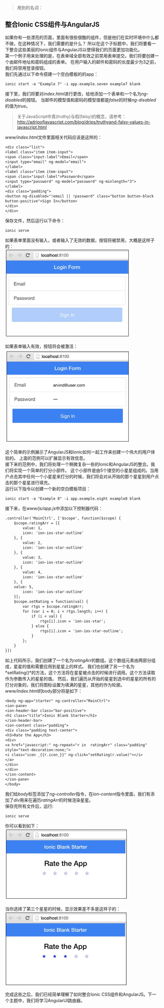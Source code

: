 > 用到的名词：


## 整合Ionic CSS组件与AngularJS
如果你有一些漂亮的页面，里面有很些很酷的组件，但是他们在实时环境中什么都不做，在这种情况下，我们需要的是什么？
所以在这个子标题中，我们将要看一下整合这些美丽的Ionic组件与AngularJS以使得我们的页面更加功能化。  
第一个例子用来处理的是，在表单域全部有效之前禁用表单提交。我们将要创建一个由邮件地址和密码组成的表单。
在用户输入的邮件和密码的长度最少为3之前，我们将禁用登录按钮。  
我们先通过以下命令搭建一个空白模板的的app：  
```
ionic start -a "Example 7" -i app.example.seven example7 blank
```
接下里，我们将要对*index.html*进行更改，给他添加一个表单和一个名为*ng-disabled*的按钮。
当邮件的模型值和密码的模型值都是*false*的时候*ng-disabled*的值为*true*。  
> 关于JavaScript中真(truthy)与假(falsy)的概念，请参考：
http://adripofjavascript.com/blog/drips/truthyand-falsy-values-in-javascript.html
  
*www/index.html*文件里面相关代码应该是这样的：
```
<div class="list">
<label class="item item-input">
<span class="input-label">Email</span>
<input type="email" ng-model="email">
</label>
<label class="item item-input">
<span class="input-label">Password</span>
<input type="password" ng-model="password" ng-minlength="3">
</label>
<div class="padding">
<button ng-disabled="!email || !password" class="button button-block button-positive">Sign In</button>
</div>
</div>
```
保存文件，然后运行以下命令：
```
ionic serve
```
如果表单里面没有输入，或者输入了无效的数据，按钮将被禁用，大概是这样子的：  
![invalid form](imgs/chapter-3-21.png 'invalid form')
  
如果表单输入有效，按钮将会被激活：  
![valid form](imgs/chapter-3-22.png 'valid form')
  
这个简单的示例展示了AngularJS和Ionic如何一起工作来创建一个伟大的用户体验的。
上面的范例可以扩展显示有效信息。  
接下来的范例中，我们将处理一个稍微复杂一些的Ionic和AngularJS的整合。我们将实现一个简单的打分小部件。
这个小部件是由5个镂空的小星星组成的。当用户点击其中任何一个小星星来打分的时候，我们将会对从开始的那个星星到用户点击的那个星星进行填充。  
运行以下指令以创建一个新的空白模板项目：
```
ionic start -a "Example 8" -i app.example.eight example8 blank
```
接下来，在*www/js/app.js*中添加以下控制器代码：
```
.controller('MainCtrl', ['$scope', function($scope) {
    $scope.ratingArr = [{
        value: 1,
        icon: 'ion-ios-star-outline'
    }, {
        value: 2,
        icon: 'ion-ios-star-outline'
    }, {
        value: 3,
        icon: 'ion-ios-star-outline'
    }, {
        value: 4,
        icon: 'ion-ios-star-outline'
    }, {
    value: 5,
        icon: 'ion-ios-star-outline'
    }];
    $scope.setRating = function(val) {
        var rtgs = $scope.ratingArr;
        for (var i = 0; i < rtgs.length; i++) {
            if (i < val) {
                rtgs[i].icon = 'ion-ios-star';
            } else {
                rtgs[i].icon = 'ion-ios-star-outline';
            }
        };
    }
}])
```
如上代码所示，我们创建了一个名为*ratingArr*的数组。这个数组元素由两部分组成，星星的值和需要应用到星星上的样式。
我们也创建了另一个名为*setRating()*的方法，这个方法将在星星被点击的时候进行调用。这个方法读取作为参数传入的星星的值。
然后，我们遍历从开始的星星到选中的星星的所有的打分对象的，我们将图标设置为填满的星星，其他的作为轮廓。  
*www/index.html*的body部分将是如下：
```
<body ng-app="starter" ng-controller="MainCtrl">
<ion-pane>
<ion-header-bar class="bar-positive">
<h1 class="title">Ionic Blank Starter</h1>
</ion-header-bar>
<ion-content class="padding">
<div class="padding text-center">
<h3>Rate the App</h3>
<div>
<a href="javascript:" ng-repeat="r in  ratingArr" class="padding" style="text-decoration:none;">
<i class="icon _{{r.icon_}}" ng-click="setRating(r.value)"></i>
</a>
</div>
</div>
</ion-content>
</ion-pane>
</body>
```
我们给*body*标签添加了*ng-controller*指令，在*ion-content*指令里面，我们有添加了*div*用来在遍历*ratingArr*的时候渲染星星。  
保存完所有文件后，运行:
```
ionic serve
```
你可以看到如下：  
![valid form](imgs/chapter-3-23.png 'valid form')
  
当你选择了第三个星星的时候，显示效果差不多是这样子的：  
![valid form](imgs/chapter-3-24.png 'valid form')
   
完成这些之后，我们已经简单理解了如何整合Ionic CSS组件和AngularJS。下一个主题中，我们将学习AngularUI路由器。